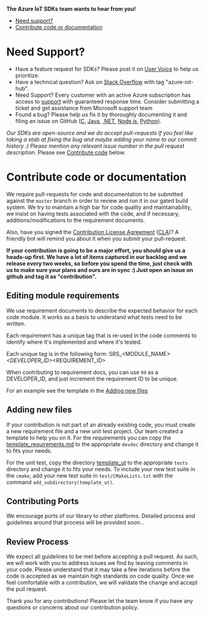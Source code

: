 **The Azure IoT SDKs team wants to hear from you!**

- [Need support?](#need-support)
- [Contribute code or documentation](#contribute-code-or-documentation)

# Need Support?
* Have a feature request for SDKs? Please post it on [User Voice](https://feedback.azure.com/forums/321918-azure-iot) to help us prioritize.
* Have a technical question? Ask on [Stack Overflow](https://stackoverflow.com/questions/tagged/azure-iot-hub) with tag "azure-iot-hub".
* Need Support? Every customer with an active Azure subscription has access to [support](https://docs.microsoft.com/en-us/azure/azure-supportability/how-to-create-azure-support-request) with guaranteed response time.  Consider submitting a ticket and get assistance from Microsoft support team
* Found a bug? Please help us fix it by thoroughly documenting it and filing an issue on GitHub ([C](https://github.com/Azure/azure-iot-sdk-c), [Java](https://github.com/Azure/azure-iot-sdk-java), [.NET](https://github.com/Azure/azure-iot-sdk-csharp), [Node.js](https://github.com/Azure/azure-iot-sdk-node), [Python](https://github.com/Azure/azure-iot-sdk-python)).


*Our SDKs are open-source and we do accept pull-requests if you feel like taking a stab at fixing the bug and maybe adding your name to our commit history :) Please mention any relevant issue number in the pull request description.* Please see [Contribute code](#contribute-code) below.

# Contribute code or documentation
We require pull-requests for code and documentation to be submitted against the `master` branch in order to review and run it in our gated build system. We try to maintain a high bar for code quality and maintainability, we insist on having tests associated with the code, and if necessary, additions/modifications to the requirement documents.

Also, have you signed the [Contribution License Agreement](https://cla.microsoft.com/) ([CLA](https://cla.microsoft.com/))? A friendly bot will remind you about it when you submit your pull-request.

**If your contribution is going to be a major effort, you should give us a heads-up first. We have a lot of items captured in our backlog and we release every two weeks, so before you spend the time, just check with us to make sure your plans and ours are in sync :) Just open an issue on github and tag it as "contribution".**

## Editing module requirements
We use requirement documents to describe the expected behavior for each code module. It works as a basis to understand what tests need to be written.

Each requirement has a unique tag that is re-used in the code comments to identify where it's implemented and where it's tested.

Each unique tag is in the following form:
SRS_<MODULE_NAME>_<DEVELOPER_ID>_<REQUIREMENT_ID>

When contributing to requirement docs, you can use `99` as a DEVELOPER_ID, and just increment the requirement ID to be unique.

For an example see the template in the [Adding new files](#adding-new-files)

## Adding new files
If your contribution is not part of an already existing code, you must create a new requirement file and a new unit test project. Our team created a template to help you on it. For the requirements you can copy the [template_requirements.md](https://github.com/Azure/azure-c-shared-utility/blob/master/devdoc/template_requirements.md) to the appropriate `devdoc` directory and change it to fits your needs.

For the unit test, copy the directory [template_ut](https://github.com/Azure/azure-c-shared-utility/tree/master/tests/template_ut) to the appropriate `tests` directory and change it to fits your needs. To include your new test suite in the `cmake`, add your new test suite in `test/CMakeLists.txt` with the command `add_subdirectory(template_ut)`.

## Contributing Ports
We encourage ports of our library to other platforms. Detailed process and guidelines around that process will be provided soon...

## Review Process
We expect all guidelines to be met before accepting a pull request. As such, we will work with you to address issues we find by leaving comments in your code. Please understand that it may take a few iterations before the code is accepted as we maintain high standards on code quality. Once we feel comfortable with a contribution, we will validate the change and accept the pull request.

Thank you for any contributions! Please let the team know if you have any questions or concerns about our contribution policy.
